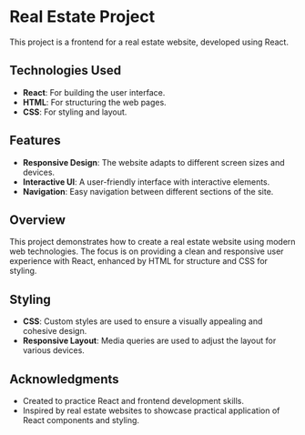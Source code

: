 # Real Estate Project

This project is a frontend for a real estate website, developed using React.

## Technologies Used

- **React**: For building the user interface.
- **HTML**: For structuring the web pages.
- **CSS**: For styling and layout.

## Features

- **Responsive Design**: The website adapts to different screen sizes and devices.
- **Interactive UI**: A user-friendly interface with interactive elements.
- **Navigation**: Easy navigation between different sections of the site.

## Overview

This project demonstrates how to create a real estate website using modern web technologies. The focus is on providing a clean and responsive user experience with React, enhanced by HTML for structure and CSS for styling.

## Styling

- **CSS**: Custom styles are used to ensure a visually appealing and cohesive design.
- **Responsive Layout**: Media queries are used to adjust the layout for various devices.

## Acknowledgments

- Created to practice React and frontend development skills.
- Inspired by real estate websites to showcase practical application of React components and styling.
